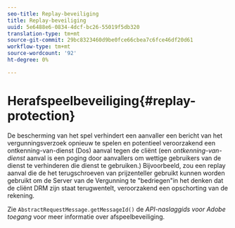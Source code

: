 ```yaml
---
seo-title: Replay-beveiliging
title: Replay-beveiliging
uuid: 5e6488e6-0834-4dcf-bc26-55019f5db320
translation-type: tm+mt
source-git-commit: 29bc8323460d9be0fce66cbea7c6fce46df20d61
workflow-type: tm+mt
source-wordcount: '92'
ht-degree: 0%

---
```



# Herafspeelbeveiliging{#replay-protection}

De bescherming van het spel verhindert een aanvaller een bericht van het vergunningsverzoek opnieuw te spelen en potentieel veroorzakend een ontkenning-van-dienst (Dos) aanval tegen de cliënt (een *ontkenning-van-dienst* aanval is een poging door aanvallers om wettige gebruikers van de dienst te verhinderen die dienst te gebruiken.) Bijvoorbeeld, zou een replay aanval die de het terugschroeven van prijzenteller gebruikt kunnen worden gebruikt om de Server van de Vergunning te &quot;bedriegen&quot;in het denken dat de cliënt DRM zijn staat terugwentelt, veroorzakend een opschorting van de rekening.

Zie `AbstractRequestMessage.getMessageId()` de *API-naslaggids voor Adobe toegang* voor meer informatie over afspeelbeveiliging.
